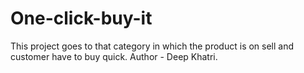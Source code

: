 # One-click-buy-it
This project goes to that category in which the product is on sell and customer have to buy quick.
Author - Deep Khatri.
